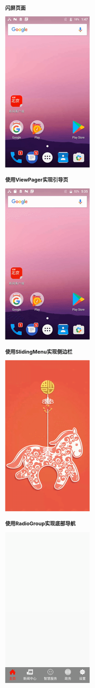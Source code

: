 ### 闪屏页面
![image](https://github.com/ningbaoqi/NewsClient/blob/master/gif/splash.gif)
### 使用ViewPager实现引导页
![image](https://github.com/ningbaoqi/NewsClient/blob/master/gif/guide.gif)
### 使用SlidingMenu实现侧边栏
![image](https://github.com/ningbaoqi/NewsClient/blob/master/gif/slidingmenu.gif)
### 使用RadioGroup实现底部导航
![image](https://github.com/ningbaoqi/NewsClient/blob/master/gif/radiobutton.gif)